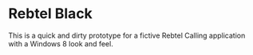Rebtel Black
============

This is a quick and dirty prototype for a fictive Rebtel Calling application with a Windows 8 look and feel.

